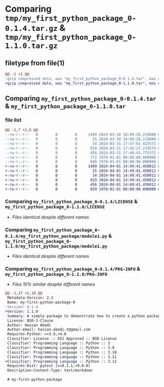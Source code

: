 # Comparing `tmp/my_first_python_package_0-0.1.4.tar.gz` & `tmp/my_first_python_package_0-1.1.0.tar.gz`

## filetype from file(1)

```diff
@@ -1 +1 @@
-gzip compressed data, was "my_first_python_package_0-0.1.4.tar", max compression
+gzip compressed data, was "my_first_python_package_0-1.1.0.tar", max compression
```

## Comparing `my_first_python_package_0-0.1.4.tar` & `my_first_python_package_0-1.1.0.tar`

### file list

```diff
@@ -1,7 +1,6 @@
--rw-r--r--   0        0        0     1499 2024-03-30 18:09:26.219800 my_first_python_package_0-0.1.4/LICENSE
--rw-r--r--   0        0        0       25 2024-03-30 18:09:26.219800 my_first_python_package_0-0.1.4/README.md
--rw-r--r--   0        0        0       34 2024-03-31 17:47:02.415572 my_first_python_package_0-0.1.4/my_first_python_package/__init__.py
--rw-r--r--   0        0        0      819 2024-03-31 17:45:27.219574 my_first_python_package_0-0.1.4/my_first_python_package/module1.py
--rw-r--r--   0        0        0      456 2024-03-31 17:46:43.775572 my_first_python_package_0-0.1.4/pyproject.toml
--rw-r--r--   0        0        0      772 1970-01-01 00:00:00.000000 my_first_python_package_0-0.1.4/setup.py
--rw-r--r--   0        0        0      608 1970-01-01 00:00:00.000000 my_first_python_package_0-0.1.4/PKG-INFO
+-rw-r--r--   0        0        0     1499 2024-04-01 14:49:41.450012 my_first_python_package_0-1.1.0/LICENSE
+-rw-r--r--   0        0        0       25 2024-04-01 14:49:41.450012 my_first_python_package_0-1.1.0/README.md
+-rw-r--r--   0        0        0       34 2024-04-01 14:49:41.450012 my_first_python_package_0-1.1.0/my_first_python_package/__init__.py
+-rw-r--r--   0        0        0      819 2024-04-01 14:49:41.450012 my_first_python_package_0-1.1.0/my_first_python_package/module1.py
+-rw-r--r--   0        0        0      456 2024-04-01 14:49:41.450012 my_first_python_package_0-1.1.0/pyproject.toml
+-rw-r--r--   0        0        0      659 1970-01-01 00:00:00.000000 my_first_python_package_0-1.1.0/PKG-INFO
```

### Comparing `my_first_python_package_0-0.1.4/LICENSE` & `my_first_python_package_0-1.1.0/LICENSE`

 * *Files identical despite different names*

### Comparing `my_first_python_package_0-0.1.4/my_first_python_package/module1.py` & `my_first_python_package_0-1.1.0/my_first_python_package/module1.py`

 * *Files identical despite different names*

### Comparing `my_first_python_package_0-0.1.4/PKG-INFO` & `my_first_python_package_0-1.1.0/PKG-INFO`

 * *Files 10% similar despite different names*

```diff
@@ -1,17 +1,18 @@
 Metadata-Version: 2.1
 Name: my-first-python-package-0
-Version: 0.1.4
+Version: 1.1.0
 Summary: A simple package to demonstrate how to create a python package
 License: BSD-3-Clause
 Author: Hassan Abedi
 Author-email: hassan.abedi.t@gmail.com
 Requires-Python: >=3.9,<4.0
 Classifier: License :: OSI Approved :: BSD License
 Classifier: Programming Language :: Python :: 3
 Classifier: Programming Language :: Python :: 3.9
 Classifier: Programming Language :: Python :: 3.10
 Classifier: Programming Language :: Python :: 3.11
+Classifier: Programming Language :: Python :: 3.12
 Requires-Dist: pytest (>=8.1.1,<9.0.0)
 Description-Content-Type: text/markdown
 
 # my-first-python-package
```

